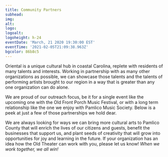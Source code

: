 ```yaml
---
title: Community Partners
subhead: 
img: 
alt: 
logo: 
logoalt: 
logoheight: h-24
eventDate: 'March, 21 2020 19:30:00 EST'
eventTime: '2021-02-05T21:09:38.963Z'
bgcolor: 86b8c5
---
```

Oriental is a unique cultural hub in coastal Carolina, replete with residents of many talents and interests.  Working in partnership with as many other organizations as possible, we can showcase those talents and the talents of performing artists brought to our region in a way that is greater than any one organization can do alone. 


We are proud of our outreach focus, be it for a single event like the upcoming one with the Old Front Porch Music Festival, or with a long term relationship like the one we enjoy with Pamlico Music Society.  Below is a peek at just a few of those partnerships we hold dear.  


We are always looking for ways we can bring more cultural arts to Pamlico County that will enrich the lives of our citizens and guests, benefit the businesses that support us, and plant seeds of creativity that will grow into opportunities for joy and learning in the future. If your organization has an idea how the Old Theater can work with you, please let us know! *When we work together, we all win!*